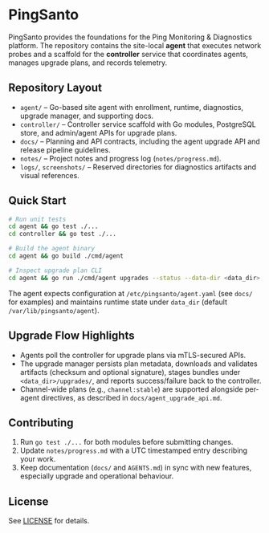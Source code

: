 # PingSanto

PingSanto provides the foundations for the Ping Monitoring & Diagnostics platform. The repository contains the site-local **agent** that executes network probes and a scaffold for the **controller** service that coordinates agents, manages upgrade plans, and records telemetry.

## Repository Layout

- `agent/` – Go-based site agent with enrollment, runtime, diagnostics, upgrade manager, and supporting docs.
- `controller/` – Controller service scaffold with Go modules, PostgreSQL store, and admin/agent APIs for upgrade plans.
- `docs/` – Planning and API contracts, including the agent upgrade API and release pipeline guidelines.
- `notes/` – Project notes and progress log (`notes/progress.md`).
- `logs/`, `screenshots/` – Reserved directories for diagnostics artifacts and visual references.

## Quick Start

```bash
# Run unit tests
cd agent && go test ./...
cd controller && go test ./...

# Build the agent binary
cd agent && go build ./cmd/agent

# Inspect upgrade plan CLI
cd agent && go run ./cmd/agent upgrades --status --data-dir <data_dir>
```

The agent expects configuration at `/etc/pingsanto/agent.yaml` (see `docs/` for examples) and maintains runtime state under `data_dir` (default `/var/lib/pingsanto/agent`).

## Upgrade Flow Highlights

- Agents poll the controller for upgrade plans via mTLS-secured APIs.
- The upgrade manager persists plan metadata, downloads and validates artifacts (checksum and optional signature), stages bundles under `<data_dir>/upgrades/`, and reports success/failure back to the controller.
- Channel-wide plans (e.g., `channel:stable`) are supported alongside per-agent directives, as described in `docs/agent_upgrade_api.md`.

## Contributing

1. Run `go test ./...` for both modules before submitting changes.
2. Update `notes/progress.md` with a UTC timestamped entry describing your work.
3. Keep documentation (`docs/` and `AGENTS.md`) in sync with new features, especially upgrade and operational behaviour.

## License

See [LICENSE](./LICENSE) for details.
